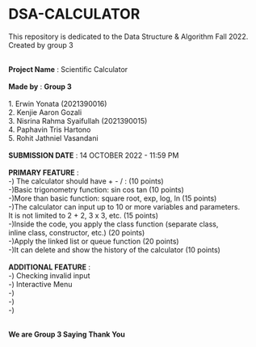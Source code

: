 # DSA-CALCULATOR
This repository is dedicated to the Data Structure &amp; Algorithm Fall 2022. Created by group 3<br /><br />

**Project Name**       : Scientific Calculator<br /><br />
**Made by**            : **Group 3**<br /><br />
                          1. Erwin Yonata (2021390016)<br />
                          2. Kenjie Aaron Gozali<br />
                          3. Nisrina Rahma Syaifullah (2021390015)<br />
                          4. Paphavin Tris Hartono<br />
                          5. Rohit Jathniel Vasandani<br /><br />
**SUBMISSION DATE**     : 14 OCTOBER 2022 - 11:59 PM<br /><br />
**PRIMARY FEATURE**     :<br /> -) The calculator should have + - / :   (10 points)<br />
                          -)Basic trigonometry function: sin cos tan (10 points)<br />
                          -)More than basic function: square root, exp, log, ln (15 points)<br />
                          -)The calculator can input up to 10 or more variables and parameters.<br />
                            It is not limited to 2 + 2, 3 x 3, etc. (15 points)<br />
                          -)Inside the code, you apply the class function (separate class,<br />
                            inline class, constructor, etc.) (20 points)<br />
                          -)Apply the linked list or queue function (20 points)<br />
                          -)It can delete and show the history of the calculator (10 points)<br /><br />
**ADDITIONAL FEATURE**  :<br /> -) Checking invalid input<br />
                          -) Interactive Menu<br />
                          -)<br />
                          -)<br />
                          -)<br /><br />
                          
**We are Group 3 Saying Thank You** <br /><br />
